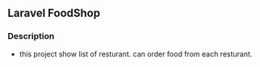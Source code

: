 ## Laravel FoodShop

### Description
- this project show list of resturant. can order food from each resturant.
